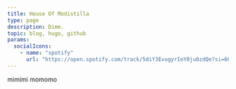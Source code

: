 ```yaml
---
title: House Of Modistilla
type: page
description: Dime.
topic: blog, hugo, github
params:
  socialIcons:
    - name: "spotify"
      url: "https://open.spotify.com/track/5diY3EvugyrIeY0ju0zdQe?si=6645b9c1645c466f"
---
```


mimimi momomo